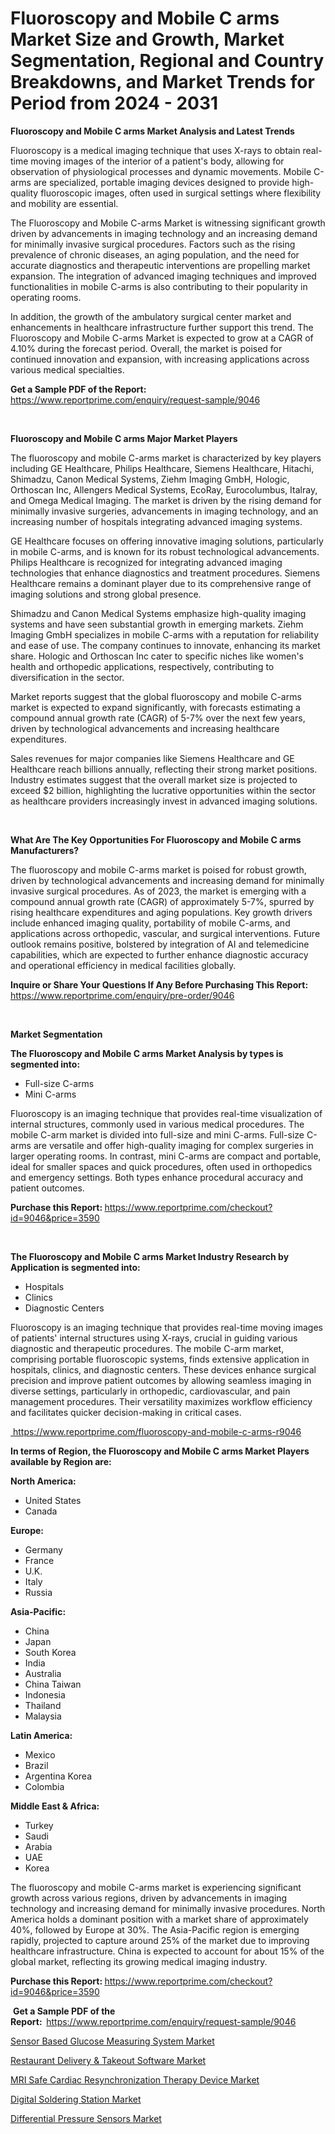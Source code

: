 <p><h1>Fluoroscopy and Mobile C arms Market Size and Growth, Market Segmentation, Regional and Country Breakdowns, and Market Trends for Period from 2024 -  2031</h1></p><p><strong>Fluoroscopy and Mobile C arms Market Analysis and Latest Trends</strong></p>
<p><p>Fluoroscopy is a medical imaging technique that uses X-rays to obtain real-time moving images of the interior of a patient's body, allowing for observation of physiological processes and dynamic movements. Mobile C-arms are specialized, portable imaging devices designed to provide high-quality fluoroscopic images, often used in surgical settings where flexibility and mobility are essential.</p><p>The Fluoroscopy and Mobile C-arms Market is witnessing significant growth driven by advancements in imaging technology and an increasing demand for minimally invasive surgical procedures. Factors such as the rising prevalence of chronic diseases, an aging population, and the need for accurate diagnostics and therapeutic interventions are propelling market expansion. The integration of advanced imaging techniques and improved functionalities in mobile C-arms is also contributing to their popularity in operating rooms.</p><p>In addition, the growth of the ambulatory surgical center market and enhancements in healthcare infrastructure further support this trend. The Fluoroscopy and Mobile C-arms Market is expected to grow at a CAGR of 4.10% during the forecast period. Overall, the market is poised for continued innovation and expansion, with increasing applications across various medical specialties.</p></p>
<p><strong>Get a Sample PDF of the Report:&nbsp;</strong> <a href="https://www.reportprime.com/enquiry/request-sample/9046?utm_campaign=62&utm_medium=2&utm_source=Github&utm_content=ia&utm_term=28112024&utm_id=fluoroscopy-and-mobile-c-arms">https://www.reportprime.com/enquiry/request-sample/9046</a></p>
<p>&nbsp;</p>
<p><strong>Fluoroscopy and Mobile C arms Major Market Players</strong></p>
<p><p>The fluoroscopy and mobile C-arms market is characterized by key players including GE Healthcare, Philips Healthcare, Siemens Healthcare, Hitachi, Shimadzu, Canon Medical Systems, Ziehm Imaging GmbH, Hologic, Orthoscan Inc, Allengers Medical Systems, EcoRay, Eurocolumbus, Italray, and Omega Medical Imaging. The market is driven by the rising demand for minimally invasive surgeries, advancements in imaging technology, and an increasing number of hospitals integrating advanced imaging systems.</p><p>GE Healthcare focuses on offering innovative imaging solutions, particularly in mobile C-arms, and is known for its robust technological advancements. Philips Healthcare is recognized for integrating advanced imaging technologies that enhance diagnostics and treatment procedures. Siemens Healthcare remains a dominant player due to its comprehensive range of imaging solutions and strong global presence.</p><p>Shimadzu and Canon Medical Systems emphasize high-quality imaging systems and have seen substantial growth in emerging markets. Ziehm Imaging GmbH specializes in mobile C-arms with a reputation for reliability and ease of use. The company continues to innovate, enhancing its market share. Hologic and Orthoscan Inc cater to specific niches like women's health and orthopedic applications, respectively, contributing to diversification in the sector.</p><p>Market reports suggest that the global fluoroscopy and mobile C-arms market is expected to expand significantly, with forecasts estimating a compound annual growth rate (CAGR) of 5-7% over the next few years, driven by technological advancements and increasing healthcare expenditures.</p><p>Sales revenues for major companies like Siemens Healthcare and GE Healthcare reach billions annually, reflecting their strong market positions. Industry estimates suggest that the overall market size is projected to exceed $2 billion, highlighting the lucrative opportunities within the sector as healthcare providers increasingly invest in advanced imaging solutions.</p></p>
<p>&nbsp;</p>
<p><strong>What Are The Key Opportunities For Fluoroscopy and Mobile C arms Manufacturers?</strong></p>
<p><p>The fluoroscopy and mobile C-arms market is poised for robust growth, driven by technological advancements and increasing demand for minimally invasive surgical procedures. As of 2023, the market is emerging with a compound annual growth rate (CAGR) of approximately 5-7%, spurred by rising healthcare expenditures and aging populations. Key growth drivers include enhanced imaging quality, portability of mobile C-arms, and applications across orthopedic, vascular, and surgical interventions. Future outlook remains positive, bolstered by integration of AI and telemedicine capabilities, which are expected to further enhance diagnostic accuracy and operational efficiency in medical facilities globally.</p></p>
<p><strong>Inquire or Share Your Questions If Any Before Purchasing This Report:</strong> <a href="https://www.reportprime.com/enquiry/pre-order/9046?utm_campaign=62&utm_medium=2&utm_source=Github&utm_content=ia&utm_term=28112024&utm_id=fluoroscopy-and-mobile-c-arms">https://www.reportprime.com/enquiry/pre-order/9046</a></p>
<p>&nbsp;</p>
<p><strong>Market Segmentation</strong></p>
<p><strong>The Fluoroscopy and Mobile C arms Market Analysis by types is segmented into:</strong></p>
<p><ul><li>Full-size C-arms</li><li>Mini C-arms</li></ul></p>
<p><p>Fluoroscopy is an imaging technique that provides real-time visualization of internal structures, commonly used in various medical procedures. The mobile C-arm market is divided into full-size and mini C-arms. Full-size C-arms are versatile and offer high-quality imaging for complex surgeries in larger operating rooms. In contrast, mini C-arms are compact and portable, ideal for smaller spaces and quick procedures, often used in orthopedics and emergency settings. Both types enhance procedural accuracy and patient outcomes.</p></p>
<p><strong>Purchase this Report:&nbsp;</strong><a href="https://www.reportprime.com/checkout?id=9046&price=3590&utm_campaign=62&utm_medium=2&utm_source=Github&utm_content=ia&utm_term=28112024&utm_id=fluoroscopy-and-mobile-c-arms">https://www.reportprime.com/checkout?id=9046&price=3590</a></p>
<p>&nbsp;</p>
<p><strong>The Fluoroscopy and Mobile C arms Market Industry Research by Application is segmented into:</strong></p>
<p><ul><li>Hospitals</li><li>Clinics</li><li>Diagnostic Centers</li></ul></p>
<p><p>Fluoroscopy is an imaging technique that provides real-time moving images of patients' internal structures using X-rays, crucial in guiding various diagnostic and therapeutic procedures. The mobile C-arm market, comprising portable fluoroscopic systems, finds extensive application in hospitals, clinics, and diagnostic centers. These devices enhance surgical precision and improve patient outcomes by allowing seamless imaging in diverse settings, particularly in orthopedic, cardiovascular, and pain management procedures. Their versatility maximizes workflow efficiency and facilitates quicker decision-making in critical cases.</p></p>
<p><a href="https://www.reportprime.com/fluoroscopy-and-mobile-c-arms-r9046?utm_campaign=62&utm_medium=2&utm_source=Github&utm_content=ia&utm_term=28112024&utm_id=fluoroscopy-and-mobile-c-arms">&nbsp;https://www.reportprime.com/fluoroscopy-and-mobile-c-arms-r9046</a></p>
<p><strong>In terms of Region, the Fluoroscopy and Mobile C arms Market Players available by Region are:</strong></p>
<p>
    <p> <strong> North America: </strong>
        <ul>
            <li>United States</li>
            <li>Canada</li>
        </ul>
        </p> 
    <p> <strong> Europe: </strong>
        <ul>
            <li>Germany</li>
            <li>France</li>
            <li>U.K.</li>
            <li>Italy</li>
            <li>Russia</li>
        </ul>
        </p> 
    <p> <strong> Asia-Pacific: </strong>
        <ul>
            <li>China</li>
            <li>Japan</li>
            <li>South Korea</li>
            <li>India</li>
            <li>Australia</li>
            <li>China Taiwan</li>
            <li>Indonesia</li>
            <li>Thailand</li>
            <li>Malaysia</li>
        </ul>
        </p> 
    <p> <strong> Latin America: </strong>
        <ul>
            <li>Mexico</li>
            <li>Brazil</li>
            <li>Argentina Korea</li>
            <li>Colombia</li>
        </ul>
        </p> 
    <p> <strong> Middle East & Africa: </strong>
        <ul>
            <li>Turkey</li>
            <li>Saudi</li>
            <li>Arabia</li>
            <li>UAE</li>
            <li>Korea</li>
        </ul>
    </p>
    </p>
<p><p>The fluoroscopy and mobile C-arms market is experiencing significant growth across various regions, driven by advancements in imaging technology and increasing demand for minimally invasive procedures. North America holds a dominant position with a market share of approximately 40%, followed by Europe at 30%. The Asia-Pacific region is emerging rapidly, projected to capture around 25% of the market due to improving healthcare infrastructure. China is expected to account for about 15% of the global market, reflecting its growing medical imaging industry.</p></p>
<p><strong>Purchase this Report: </strong><a href="https://www.reportprime.com/checkout?id=9046&price=3590&utm_campaign=62&utm_medium=2&utm_source=Github&utm_content=ia&utm_term=28112024&utm_id=fluoroscopy-and-mobile-c-arms">https://www.reportprime.com/checkout?id=9046&price=3590</a></p>
<p>&nbsp;<strong>Get a Sample PDF of the Report:&nbsp;&nbsp;</strong><a href="https://www.reportprime.com/enquiry/request-sample/9046?utm_campaign=62&utm_medium=2&utm_source=Github&utm_content=ia&utm_term=28112024&utm_id=fluoroscopy-and-mobile-c-arms">https://www.reportprime.com/enquiry/request-sample/9046</a></p>
<p><strong></strong></p>
<p><p><a href="https://github.com/SanjidaMahmud54/Market-Research-Report-List-1/blob/main/sensor-based-glucose-measuring-system-market.md?utm_campaign=62&utm_medium=2&utm_source=Github&utm_content=ia&utm_term=28112024&utm_id=fluoroscopy-and-mobile-c-arms">Sensor Based Glucose Measuring System Market</a></p><p><a href="https://issuu.com/reportprime-2/docs/restaurant-delivery-takeout-softwar_6551d265a3f32a?utm_campaign=62&utm_medium=2&utm_source=Github&utm_content=ia&utm_term=28112024&utm_id=fluoroscopy-and-mobile-c-arms">Restaurant Delivery & Takeout Software Market</a></p><p><a href="https://github.com/WashimHussain441/Market-Research-Report-List-1/blob/main/mri-safe-cardiac-resynchronization-therapy-device-market.md?utm_campaign=62&utm_medium=2&utm_source=Github&utm_content=ia&utm_term=28112024&utm_id=fluoroscopy-and-mobile-c-arms">MRI Safe Cardiac Resynchronization Therapy Device Market</a></p><p><a href="https://www.linkedin.com/pulse/in-depth-digital-soldering-station-market-analysis-2024--2fulc?utm_campaign=62&utm_medium=2&utm_source=Github&utm_content=ia&utm_term=28112024&utm_id=fluoroscopy-and-mobile-c-arms">Digital Soldering Station Market</a></p><p><a href="https://www.linkedin.com/pulse/global-differential-pressure-sensors-market-sector2024-2031-tiu4c?utm_campaign=62&utm_medium=2&utm_source=Github&utm_content=ia&utm_term=28112024&utm_id=fluoroscopy-and-mobile-c-arms">Differential Pressure Sensors Market</a></p></p>